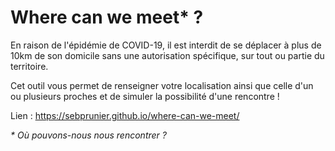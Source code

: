 # Where can we meet* ?

En raison de l'épidémie de COVID-19, il est interdit de se déplacer à plus de 10km de son domicile sans une autorisation spécifique, sur tout ou partie du territoire.

Cet outil vous permet de renseigner votre localisation ainsi que celle d'un ou plusieurs proches et de simuler la possibilité d'une rencontre !

Lien : https://sebprunier.github.io/where-can-we-meet/

_* Où pouvons-nous nous rencontrer ?_
